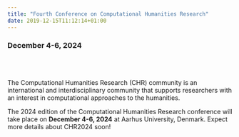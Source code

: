 ```yaml
---
title: "Fourth Conference on Computational Humanities Research"
date: 2019-12-15T11:12:14+01:00
---
```


<h3 class="center"><b><span style="text-align:center;">December 4-6, 2024</span></b></h3></br></br>

The Computational Humanities Research (CHR) community is an international and
interdisciplinary community that supports researchers with an interest in computational
approaches to the humanities. 

The 2024 edition of the Computational Humanities Research conference will take
place on **December 4-6, 2024** at Aarhus University, Denmark. Expect more
details about CHR2024 soon!


<!-- ### Keynote Speakers -->

<!-- We are very honoured and pleased that Richard McElreath, Olivier Morin, and Roberta Sinatra have agreed to give keynote lectures at CHR2023. -->

<!-- <div class="row"> -->
<!--   <div class="col s12 m4"> -->
<!--     <div class="card"> -->
<!--       <div class="card-image waves-effect waves-block waves-light"> -->
<!--         <img class="speaker-img activator" src="/images/richard_mcelreath.png"> -->
<!--       </div> -->
<!--       <div class="card-content"> -->
<!--         <span class="card-title grey-text text-darken-4 activator">Richard McElreath<i class="material-icons right">more_vert</i></span> -->
<!--       </div> -->
<!--       <div class="card-reveal"> -->
<!--         <span class="card-title grey-text text-darken-4">Richard McElreath<i class="material-icons right">close</i></span> -->
<!--         <p>Richard McElreath is director of the Department of Human Behavior, Culture and Ecology at the Max Planck Institute for Evolutionary Anthropology in Leipzig. He is an anthropologist focused on the role of culture in human evolution and adaptation. He also wrote a very popular Bayesian statistics textbook.</p> -->
<!--       </div> -->
<!--     </div> -->
<!--   </div> -->
<!--   <div class="col s12 m4"> -->
<!--     <div class="card"> -->
<!--       <div class="card-image waves-effect waves-block waves-light"> -->
<!--         <img class="speaker-img activator" src="/images/roberta_sinatra.jpeg"> -->
<!--       </div> -->
<!--       <div class="card-content waves-effect waves-block waves-light"> -->
<!--         <span class="card-title grey-text text-darken-4 activator">Roberta Sinatra<i class="material-icons right">more_vert</i></span> -->
<!--       </div> -->
<!--       <div class="card-reveal"> -->
<!--         <span class="card-title grey-text text-darken-4">Roberta Sinatra<i class="material-icons right">close</i></span> -->
<!--         <p>Roberta Sinatra is Professor in Computational Social Science at the University of Copenhagen and is co-lead of the Pioneer Centre for AI in Denmark. She also holds positions at ITU Copenhagen, ISI Foundation Turin, and CSH Vienna. Her research is at the forefront of network science, data science, and computational social science.</p> -->
<!--       </div> -->
<!--     </div> -->
<!--   </div>   -->
<!--   <div class="col s12 m4"> -->
<!--     <div class="card"> -->
<!--       <div class="card-image waves-effect waves-block waves-light"> -->
<!--         <img class="speaker-img activator" src="/images/olivier_morin.jpg"> -->
<!--       </div> -->
<!--       <div class="card-content waves-effect waves-block waves-light"> -->
<!--         <span class="card-title grey-text text-darken-4 activator">Olivier Morin<i class="material-icons right">more_vert</i></span> -->
<!--       </div> -->
<!--       <div class="card-reveal"> -->
<!--         <span class="card-title grey-text text-darken-4">Olivier Morin<i class="material-icons right">close</i></span> -->
<!--         <p>Olivier Morin is a CNRS researcher at the Institut Jean Nicod (PSL University,Paris). His research focuses on cultural transmission and its cognitive prerequisites. His book, How Traditions Live and Die (2016), seeks to explain the long-term survival of culturally evolved practices. His more recent work focuses on the cultural evolution of graphic communication – the human ability to transmit information by means of images. His publications span anthropology, cognitive science, and behavioral ecology.</p> -->
<!--       </div> -->
<!--     </div> -->
<!--   </div> -->
<!-- </div> -->

